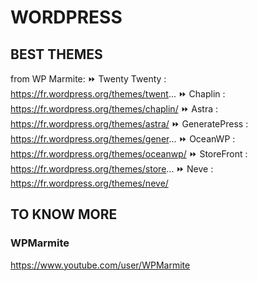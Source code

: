 # WORDPRESS

## BEST THEMES
from WP Marmite:
⏩ Twenty Twenty : https://fr.wordpress.org/themes/twent...
⏩ Chaplin : https://fr.wordpress.org/themes/chaplin/
⏩ Astra : https://fr.wordpress.org/themes/astra/
⏩ GeneratePress : https://fr.wordpress.org/themes/gener...
⏩ OceanWP : https://fr.wordpress.org/themes/oceanwp/
⏩ StoreFront : https://fr.wordpress.org/themes/store...
⏩ Neve : https://fr.wordpress.org/themes/neve/

## TO KNOW MORE
### WPMarmite
https://www.youtube.com/user/WPMarmite
